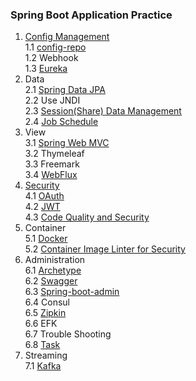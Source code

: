 ### Spring Boot Application Practice
1. [Config Management](https://github.com/shawnyhw6n9/my-labs/tree/config_management)  
1.1 [config-repo](https://github.com/shawnyhw6n9/my-labs/tree/config_management/config-repo)  
1.2 Webhook  
1.3 [Eureka](https://github.com/shawnyhw6n9/my-labs/tree/discovery_eureka)  
2. Data  
2.1 [Spring Data JPA](https://github.com/shawnyhw6n9/my-labs/tree/data_jpa)  
2.2 Use JNDI  
2.3 [Session(Share) Data Management](https://github.com/shawnyhw6n9/my-labs/tree/session_management)  
2.4 [Job Schedule](https://github.com/shawnyhw6n9/my-labs/tree/job_schedule)   
3. View  
3.1 [Spring Web MVC](https://github.com/shawnyhw6n9/my-labs/tree/view_springwebmvc)  
3.2 Thymeleaf  
3.3 Freemark  
3.4 [WebFlux](https://github.com/shawnyhw6n9/my-labs/tree/view_webflux)  
4. [Security](https://github.com/shawnyhw6n9/my-labs/tree/security)  
4.1 [OAuth](https://github.com/shawnyhw6n9/my-labs/tree/security_oauth)  
4.2 [JWT](https://github.com/shawnyhw6n9/my-labs/tree/security_jwt)  
4.3 [Code Quality and Security](https://github.com/shawnyhw6n9/my-labs/tree/code_quality_security)  
5. Container  
5.1 [Docker](https://github.com/shawnyhw6n9/my-labs/tree/docker)  
5.2 [Container Image Linter for Security](https://github.com/shawnyhw6n9/my-labs/tree/container_linter_security)  
6. Administration  
6.1 [Archetype](https://github.com/shawnyhw6n9/my-labs/tree/archetype)  
6.2 [Swagger](https://github.com/shawnyhw6n9/my-labs/tree/swagger)  
6.3 [Spring-boot-admin](https://github.com/shawnyhw6n9/my-labs/tree/admin_server)  
6.4 Consul  
6.5 [Zipkin](https://github.com/shawnyhw6n9/my-labs/tree/opentracing_zipkin)  
6.6 EFK  
6.7 Trouble Shooting  
6.8 [Task](https://github.com/shawnyhw6n9/my-labs/tree/task)  
7. Streaming  
7.1 [Kafka](https://github.com/shawnyhw6n9/my-labs/tree/streming)  
